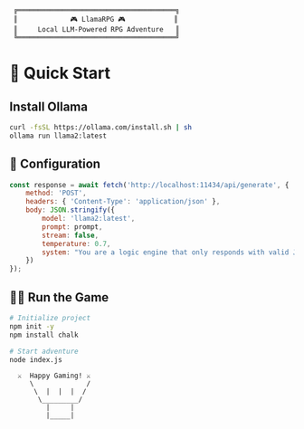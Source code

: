 ```ascii
 ╔═══════════════════════════════════════╗
 ║             🎮 LlamaRPG 🎮            ║
 ║     Local LLM-Powered RPG Adventure   ║
 ╚═══════════════════════════════════════╝
```

# 🚀 Quick Start

## Install Ollama
```bash
curl -fsSL https://ollama.com/install.sh | sh
ollama run llama2:latest
```

## 🔧 Configuration
```javascript
const response = await fetch('http://localhost:11434/api/generate', {
    method: 'POST', 
    headers: { 'Content-Type': 'application/json' },
    body: JSON.stringify({
        model: 'llama2:latest',
        prompt: prompt,
        stream: false,
        temperature: 0.7,
        system: "You are a logic engine that only responds with valid JSON objects."
    })
});
```

## 🏃‍♂️ Run the Game
```bash
# Initialize project
npm init -y
npm install chalk

# Start adventure
node index.js
```

```ascii
  ⚔️  Happy Gaming! ⚔️
     \             /
      \  |  |  |  /
       \_________/
         |     |
         |_____|
```
